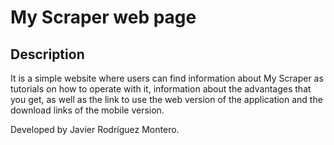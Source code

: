# My Scraper web page

## Description
It is a simple website where users can find information about
My Scraper as tutorials on how to operate with it, information about the advantages that you get, as well as the link to use the web version of the application and the download links of the mobile version.

Developed by Javier Rodríguez Montero.